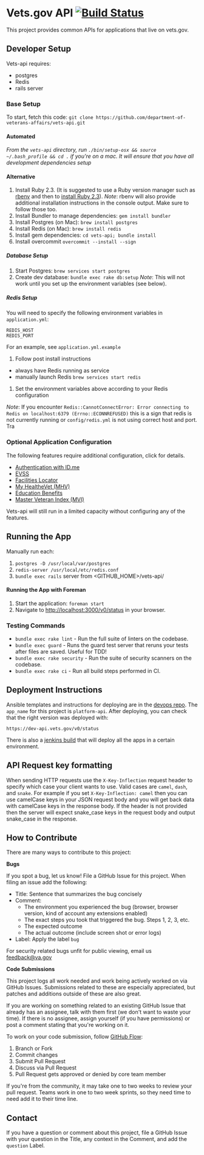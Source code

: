 # Vets.gov API [![Build Status](https://dev.vets.gov/jenkins/buildStatus/icon?job=department-of-veterans-affairs/vets-api/master)](http://jenkins.vetsgov-internal/job/department-of-veterans-affairs/job/vets-api/job/master/)

This project provides common APIs for applications that live on vets.gov.

## Developer Setup
Vets-api requires:
- postgres
- Redis
- rails server

### Base Setup

To start, fetch this code: `git clone https://github.com/department-of-veterans-affairs/vets-api.git`

#### Automated

*From the `vets-api` directory, run `./bin/setup-osx && source ~/.bash_profile && cd .` if you're on a mac. It will ensure that you have all development dependencies setup*

#### Alternative
1. Install Ruby 2.3. (It is suggested to use a Ruby version manager such as [rbenv](https://github.com/rbenv/rbenv#installation) and then to [install Ruby 2.3](https://github.com/rbenv/rbenv#installing-ruby-versions)).
*Note*: rbenv will also provide additional installation instructions in the console output. Make sure to follow those too.
1. Install Bundler to manage dependencies: `gem install bundler`
1. Install Postgres (on Mac): `brew install postgres`
1. Install Redis (on Mac): `brew install redis`
1. Install gem dependencies: `cd vets-api; bundle install`
1. Install overcommit `overcommit --install --sign`

##### Database Setup
1. Start Postgres: `brew services start postgres`
1. Create dev database: `bundle exec rake db:setup`
*Note*: This will not work until you set up the environment variables (see below).

##### Redis Setup
You will need to specify the following environment variables in `application.yml`:
```
REDIS_HOST
REDIS_PORT
```

For an example, see `application.yml.example`

1. Follow post install instructions
  - always have Redis running as service
  - manually launch Redis `brew services start redis`
1. Set the environment variables above according to your Redis configuration

*Note*: If you encounter `Redis::CannotConnectError: Error connecting to Redis on localhost:6379 (Errno::ECONNREFUSED)`
this is a sign that redis is not currently running or `config/redis.yml` is not using correct host and port.
Tra
### Optional Application Configuration
The following features require additional configuration, click for details.
- [Authentication with ID.me](/docs/setup/authentication_with_idme.md)
- [EVSS](/docs/setup/evss.md)
- [Facilities Locator](/docs/setup/facilities_locator.md)
- [My HealtheVet (MHV)](/docs/setup/mhv.md)
- [Education Benefits](/docs/setup/edu_benefits.md)
- [Master Veteran Index (MVI)](/docs/setup/mvi.md)

Vets-api will still run in a limited capacity without configuring any of the features.

## Running the App
Manually run each:

1. `postgres -D /usr/local/var/postgres`
1. `redis-server /usr/local/etc/redis.conf`
1. `bundle exec rails` server from <GITHUB_HOME>/vets-api/

#### Running the App with Foreman
1. Start the application: `foreman start`
1. Navigate to <http://localhost:3000/v0/status> in your browser.

### Testing Commands
- `bundle exec rake lint` - Run the full suite of linters on the codebase.
- `bundle exec guard` - Runs the guard test server that reruns your tests after files are saved. Useful for TDD!
- `bundle exec rake security` - Run the suite of security scanners on the codebase.
- `bundle exec rake ci` - Run all build steps performed in CI.

## Deployment Instructions

Ansible templates and instructions for deploying are in the [devops repo](https://github.com/department-of-veterans-affairs/devops/tree/master/ansible). The `app_name` for this project is `platform-api`. After deploying, you can check that the right version was deployed with:
```
https://dev-api.vets.gov/v0/status
```

There is also a [jenkins build](https://dev.vets.gov/jenkins/job/vets_gov_deploy_all/) that will deploy all the apps in a certain environment.

## API Request key formatting

When sending HTTP requests use the `X-Key-Inflection` request header to specify which case your client wants to use. Valid cases are `camel`, `dash`, and `snake`. For example if you set `X-Key-Inflection: camel` then you can use camelCase keys in your JSON request body and you will get back data with camelCase keys in the response body. If the header is not provided then the server will expect snake_case keys in the request body and output snake_case in the response.

## How to Contribute

There are many ways to contribute to this project:

**Bugs**

If you spot a bug, let us know! File a GitHub Issue for this project. When filing an issue add the following:

- Title: Sentence that summarizes the bug concisely
- Comment:
    - The environment you experienced the bug (browser, browser version, kind of account any extensions enabled)
    - The exact steps you took that triggered the bug. Steps 1, 2, 3, etc.
    - The expected outcome
    - The actual outcome (include screen shot or error logs)
- Label: Apply the label `bug`

For security related bugs unfit for public viewing, email us feedback@va.gov

**Code Submissions**

This project logs all work needed and work being actively worked on via GitHub Issues. Submissions related to these are especially appreciated, but patches and additions outside of these are also great.

If you are working on something related to an existing GitHub Issue that already has an assignee, talk with them first (we don't want to waste your time). If there is no assignee, assign yourself (if you have permissions) or post a comment stating that you're working on it.

To work on your code submission, follow [GitHub Flow](https://guides.github.com/introduction/flow/):

1. Branch or Fork
1. Commit changes
1. Submit Pull Request
1. Discuss via Pull Request
1. Pull Request gets approved or denied by core team member

If you're from the community, it may take one to two weeks to review your pull request. Teams work in one to two week sprints, so they need time to need add it to their time line.

## Contact

If you have a question or comment about this project, file a GitHub Issue with your question in the Title, any context in the Comment, and add the `question` Label.
